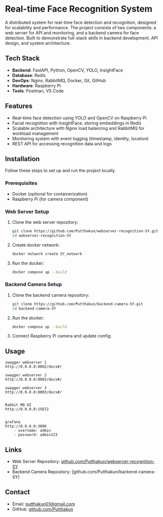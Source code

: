 
# Real-time Face Recognition System

A distributed system for real-time face detection and recognition, designed for scalability and performance. The project consists of two components: a web server for API and monitoring, and a backend camera for face detection. Built to demonstrate full-stack skills in backend development, API design, and system architecture.

## Tech Stack

-   **Backend**: FastAPI, Python, OpenCV, YOLO, InsightFace
-   **Database**: Redis
-   **DevOps**: Nginx, RabbitMQ, Docker, Git, GitHub
-   **Hardware**: Raspberry Pi
-   **Tools**: Postman, VS Code

## Features

-   Real-time face detection using YOLO and OpenCV on Raspberry Pi
-   Facial recognition with InsightFace, storing embeddings in Redis
-   Scalable architecture with Nginx load balancing and RabbitMQ for workload management
-   Monitoring system with event logging (timestamp, identity, location)
-   REST API for accessing recognition data and logs

## Installation

Follow these steps to set up and run the project locally.

### Prerequisites
-   Docker (optional for containerization)
-   Raspberry Pi (for camera component)

### Web Server Setup

1.  Clone the web server repository:
    
    ```bash
    git clone https://github.com/Putthakun/webserver-recognition-SY.git
    cd webserver-recognition-SY
    ```
    
2.  Create docker network:
    
    ```bash
    docker network create SY_network
    ```
        
3.  Run the docker:
	   ```bash
	docker compose up --build
	   ```

### Backend Camera Setup

1.  Clone the backend camera repository:
    
    ```bash
    git clone https://github.com/Putthakun/backend-camera-SY.git
    cd backend-camera-SY
    
    ```
    
2.  Run the docker:
    
    ```bash
    docker compose up --build
    ```
    
3.  Connect Raspberry Pi camera and update config:
    
    

## Usage

```
swagger webserver 1
http://0.0.0.0:8002/docs#/

swagger webserver 2
http://0.0.0.0:8003/docs#/

swagger webserver 3
http://0.0.0.0:8003/docs#/


Rabbit MQ UI
http://0.0.0.0:15672


grafana
http://0.0.0.0:3000
    - username: admin
    - password: admin123
```

## Links

-   Web Server Repository: [github.com/Putthakun/webserver-recognition-SY](https://github.com/Putthakun/webserver-recognition-SY)
-   Backend Camera Repository: [github.com/Putthakun/backend-camera-SY]

## Contact

-   Email: [putthakun01@gmail.com](mailto:putthakun01@gmail.com)
-   GitHub: [github.com/Putthakun](https://github.com/Putthakun)
